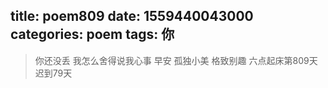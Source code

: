 title: poem809
date: 1559440043000
categories: poem
tags: 你
---
> 你还没丢
我怎么舍得说我心事
早安
孤独小美
格致别趣
六点起床第809天 迟到79天